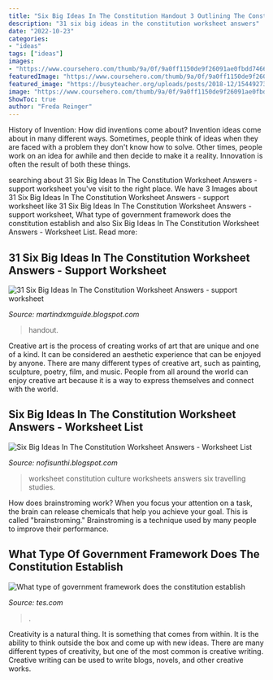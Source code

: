 ```yaml
---
title: "Six Big Ideas In The Constitution Handout 3 Outlining The Constitution&#039;s Six Big Ideas Answer Key - What Type Of Government Framework Does The Constitution Establish"
description: "31 six big ideas in the constitution worksheet answers"
date: "2022-10-23"
categories:
- "ideas"
tags: ["ideas"]
images:
- "https://www.coursehero.com/thumb/9a/0f/9a0ff1150de9f26091ae0fbdd7466709baf6d04c_180.jpg"
featuredImage: "https://www.coursehero.com/thumb/9a/0f/9a0ff1150de9f26091ae0fbdd7466709baf6d04c_180.jpg"
featured_image: "https://busyteacher.org/uploads/posts/2018-12/1544927349_screenshot-179.png"
image: "https://www.coursehero.com/thumb/9a/0f/9a0ff1150de9f26091ae0fbdd7466709baf6d04c_180.jpg"
ShowToc: true
author: "Freda Reinger"
---
```



History of Invention: How did inventions come about?
Invention ideas come about in many different ways. Sometimes, people think of ideas when they are faced with a problem they don't know how to solve. Other times, people work on an idea for awhile and then decide to make it a reality. Innovation is often the result of both these things.

	

		
searching about 31 Six Big Ideas In The Constitution Worksheet Answers - support worksheet you've visit to the right place. We have 3 Images about 31 Six Big Ideas In The Constitution Worksheet Answers - support worksheet like 31 Six Big Ideas In The Constitution Worksheet Answers - support worksheet, What type of government framework does the constitution establish and also Six Big Ideas In The Constitution Worksheet Answers - Worksheet List. Read more:
		
    
## 31 Six Big Ideas In The Constitution Worksheet Answers - Support Worksheet

<img loading=lazy src="https://www.coursehero.com/thumb/9a/0f/9a0ff1150de9f26091ae0fbdd7466709baf6d04c_180.jpg" onerror="this.onerror=null;this.src='https://tse1.mm.bing.net/th?id=OIP.63UYWH0dMg-AjC7t2DufRQAAAA&amp;pid=15.1';" alt="31 Six Big Ideas In The Constitution Worksheet Answers - support worksheet">

_Source: martindxmguide.blogspot.com_

>handout. 

	

Creative art is the process of creating works of art that are unique and one of a kind. It can be considered an aesthetic experience that can be enjoyed by anyone. There are many different types of creative art, such as painting, sculpture, poetry, film, and music. People from all around the world can enjoy creative art because it is a way to express themselves and connect with the world.

    
## Six Big Ideas In The Constitution Worksheet Answers - Worksheet List

<img loading=lazy src="https://busyteacher.org/uploads/posts/2018-12/1544927349_screenshot-179.png" onerror="this.onerror=null;this.src='https://tse2.mm.bing.net/th?id=OIP.8RBXh-Vlh6u3HdG1alrQTgHaFd&amp;pid=15.1';" alt="Six Big Ideas In The Constitution Worksheet Answers - Worksheet List">

_Source: nofisunthi.blogspot.com_

>worksheet constitution culture worksheets answers six travelling studies. 

	

How does brainstroming work?
When you focus your attention on a task, the brain can release chemicals that help you achieve your goal. This is called "brainstroming." Brainstroming is a technique used by many people to improve their performance.

    
## What Type Of Government Framework Does The Constitution Establish

<img loading=lazy src="https://d1uvxqwmcz8fl1.cloudfront.net/tes/resources/12156938/ca494710-841f-43d8-bdd2-42891e6a8ad9/image?width=1000&amp;height=190&amp;version=1563650313052" onerror="this.onerror=null;this.src='https://tse2.mm.bing.net/th?id=OIP.cPrqawwYrOSk80BvyJKD-QAAAA&amp;pid=15.1';" alt="What type of government framework does the constitution establish">

_Source: tes.com_

>. 

	

Creativity is a natural thing. It is something that comes from within. It is the ability to think outside the box and come up with new ideas. There are many different types of creativity, but one of the most common is creative writing. Creative writing can be used to write blogs, novels, and other creative works.

